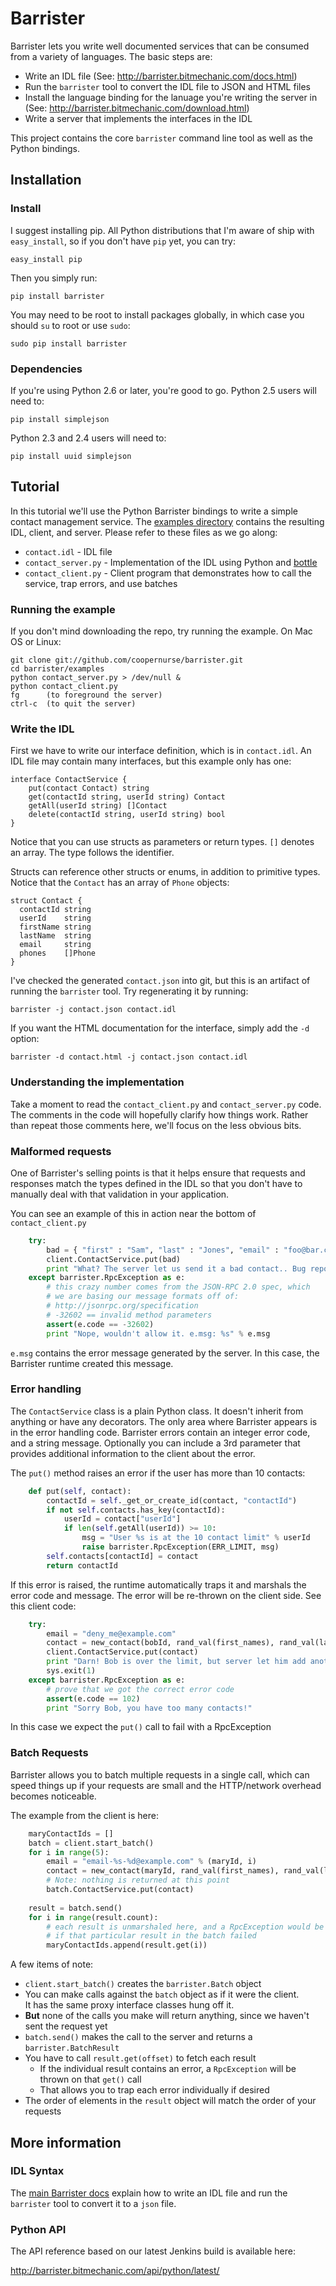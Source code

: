 # Barrister

Barrister lets you write well documented services that can be consumed from a variety of languages.  The
basic steps are:

* Write an IDL file (See: http://barrister.bitmechanic.com/docs.html)
* Run the `barrister` tool to convert the IDL file to JSON and HTML files
* Install the language binding for the lanuage you're writing the server in 
  (See: http://barrister.bitmechanic.com/download.html)
* Write a server that implements the interfaces in the IDL

This project contains the core `barrister` command line tool as well as the Python bindings.

## Installation

### Install

I suggest installing pip.  All Python distributions that I'm aware of ship with `easy_install`, so if 
you don't have `pip` yet, you can try:

    easy_install pip
    
Then you simply run:

    pip install barrister
    
You may need to be root to install packages globally, in which case you should `su` to root or use `sudo`:

    sudo pip install barrister

### Dependencies

If you're using Python 2.6 or later, you're good to go.  Python 2.5 users will need to:

    pip install simplejson
    
Python 2.3 and 2.4 users will need to:

    pip install uuid simplejson

## Tutorial
    
In this tutorial we'll use the Python Barrister bindings to write a simple contact management service.
The [examples directory](https://github.com/coopernurse/barrister/blob/master/examples) contains the
resulting IDL, client, and server.  Please refer to these files as we go along:

* `contact.idl` - IDL file
* `contact_server.py` - Implementation of the IDL using Python and [bottle](http://bottlepy.org/)
* `contact_client.py` - Client program that demonstrates how to call the service, trap errors, and 
  use batches

### Running the example

If you don't mind downloading the repo, try running the example.  On Mac OS or Linux:

    git clone git://github.com/coopernurse/barrister.git
    cd barrister/examples
    python contact_server.py > /dev/null &
    python contact_client.py
    fg      (to foreground the server)
    ctrl-c  (to quit the server)
    
### Write the IDL

First we have to write our interface definition, which is in `contact.idl`.  An IDL file may contain
many interfaces, but this example only has one:

    interface ContactService {
        put(contact Contact) string
        get(contactId string, userId string) Contact
        getAll(userId string) []Contact
        delete(contactId string, userId string) bool
    }

Notice that you can use structs as parameters or return types.  `[]` denotes an array.  The type 
follows the identifier.

Structs can reference other structs or enums, in addition to primitive types.  Notice that the `Contact`
has an array of `Phone` objects:

    struct Contact {
      contactId string
      userId    string
      firstName string
      lastName  string
      email     string
      phones    []Phone
    }    

I've checked the generated `contact.json` into git, but this is an artifact of running the `barrister`
tool.  Try regenerating it by running:

    barrister -j contact.json contact.idl
    
If you want the HTML documentation for the interface, simply add the `-d` option:

    barrister -d contact.html -j contact.json contact.idl

### Understanding the implementation

Take a moment to read the `contact_client.py` and `contact_server.py` code.  The comments in the code
will hopefully clarify how things work.  Rather than repeat those comments here, we'll focus on the 
less obvious bits.

### Malformed requests

One of Barrister's selling points is that it helps ensure that requests and responses match the types
defined in the IDL so that you don't have to manually deal with that validation in your application.

You can see an example of this in action near the bottom of `contact_client.py`

```python
    try:
        bad = { "first" : "Sam", "last" : "Jones", "email" : "foo@bar.com" }
        client.ContactService.put(bad)
        print "What? The server let us send it a bad contact.. Bug report!"
    except barrister.RpcException as e:
        # this crazy number comes from the JSON-RPC 2.0 spec, which 
        # we are basing our message formats off of:
        # http://jsonrpc.org/specification
        # -32602 == invalid method parameters
        assert(e.code == -32602)
        print "Nope, wouldn't allow it. e.msg: %s" % e.msg
```

`e.msg` contains the error message generated by the server.  In this case, the Barrister runtime created
this message.

### Error handling

The `ContactService` class is a plain Python class.  It doesn't inherit from anything or have any 
decorators.  The only area where Barrister appears is in the error handling code.  Barrister errors 
contain an integer error code, and a string message.  Optionally you can include a 3rd parameter that 
provides additional information to the client about the error.  

The `put()` method raises an error if the user has more than 10 contacts:

```python
    def put(self, contact):
        contactId = self._get_or_create_id(contact, "contactId")
        if not self.contacts.has_key(contactId):
            userId = contact["userId"]
            if len(self.getAll(userId)) >= 10:
                msg = "User %s is at the 10 contact limit" % userId
                raise barrister.RpcException(ERR_LIMIT, msg)
        self.contacts[contactId] = contact
        return contactId
```

If this error is raised, the runtime automatically traps it and marshals the error code and message.
The error will be re-thrown on the client side.  See this client code:

```python
    try:
        email = "deny_me@example.com"
        contact = new_contact(bobId, rand_val(first_names), rand_val(last_names), email)
        client.ContactService.put(contact)
        print "Darn! Bob is over the limit, but server let him add another anyway!"
        sys.exit(1)
    except barrister.RpcException as e:
        # prove that we got the correct error code
        assert(e.code == 102)
        print "Sorry Bob, you have too many contacts!"
```

In this case we expect the `put()` call to fail with a RpcException

### Batch Requests

Barrister allows you to batch multiple requests in a single call, which can speed things up if your
requests are small and the HTTP/network overhead becomes noticeable.

The example from the client is here:

```python
    maryContactIds = []
    batch = client.start_batch()
    for i in range(5):
        email = "email-%s-%d@example.com" % (maryId, i)
        contact = new_contact(maryId, rand_val(first_names), rand_val(last_names), email)
        # Note: nothing is returned at this point
        batch.ContactService.put(contact)
    
    result = batch.send()
    for i in range(result.count):
        # each result is unmarshaled here, and a RpcException would be thrown
        # if that particular result in the batch failed
        maryContactIds.append(result.get(i))
```

A few items of note:

* `client.start_batch()` creates the `barrister.Batch` object
* You can make calls against the `batch` object as if it were the client.  
  It has the same proxy interface classes hung off it.
* **But** none of the calls you make will return anything, since we haven't sent the request yet
* `batch.send()` makes the call to the server and returns a `barrister.BatchResult`
* You have to call `result.get(offset)` to fetch each result
  * If the individual result contains an error, a `RpcException` will be thrown on that `get()` call
  * That allows you to trap each error individually if desired
* The order of elements in the `result` object will match the order of your requests

## More information

### IDL Syntax

The [main Barrister docs](http://barrister.bitmechanic.com/docs.html) explain how to write an IDL file and
run the `barrister` tool to convert it to a `json` file.

### Python API

The API reference based on our latest Jenkins build is available here:

http://barrister.bitmechanic.com/api/python/latest/



